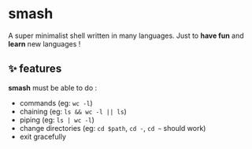 # smash
A super minimalist shell written in many languages.
Just to **have fun** and **learn** new languages !

## ✨ features

**smash** must be able to do :
- commands                (eg: `wc -l`)
- chaining                (eg: `ls && wc -l || ls`)
- piping                  (eg: `ls | wc -l`)
- change directories      (eg: `cd $path`, `cd -`, `cd ~` should work)
- exit gracefully
